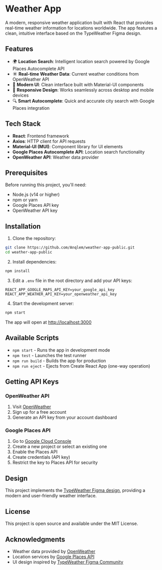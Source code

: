 # Weather App

A modern, responsive weather application built with React that provides real-time weather information for locations worldwide. The app features a clean, intuitive interface based on the TypeWeather Figma design.

## Features

- 🌍 **Location Search**: Intelligent location search powered by Google Places Autocomplete API
- ☀️ **Real-time Weather Data**: Current weather conditions from OpenWeather API
- 🎨 **Modern UI**: Clean interface built with Material-UI components
- 📱 **Responsive Design**: Works seamlessly across desktop and mobile devices
- 🔍 **Smart Autocomplete**: Quick and accurate city search with Google Places integration

## Tech Stack

- **React**: Frontend framework
- **Axios**: HTTP client for API requests
- **Material-UI (MUI)**: Component library for UI elements
- **Google Places Autocomplete API**: Location search functionality
- **OpenWeather API**: Weather data provider

## Prerequisites

Before running this project, you'll need:

- Node.js (v14 or higher)
- npm or yarn
- Google Places API key
- OpenWeather API key

## Installation

1. Clone the repository:
```bash
git clone https://github.com/Anqlem/weather-app-public.git
cd weather-app-public
```

2. Install dependencies:
```bash
npm install
```

3. Edit a `.env` file in the root directory and add your API keys:
```env
REACT_APP_GOOGLE_MAPS_API_KEY=your_google_api_key
REACT_APP_WEATHER_API_KEY=your_openweather_api_key
```

4. Start the development server:
```bash
npm start
```

The app will open at [http://localhost:3000](http://localhost:3000)

## Available Scripts

- `npm start` - Runs the app in development mode
- `npm test` - Launches the test runner
- `npm run build` - Builds the app for production
- `npm run eject` - Ejects from Create React App (one-way operation)

## Getting API Keys

### OpenWeather API
1. Visit [OpenWeather](https://openweathermap.org/api)
2. Sign up for a free account
3. Generate an API key from your account dashboard

### Google Places API
1. Go to [Google Cloud Console](https://console.cloud.google.com/)
2. Create a new project or select an existing one
3. Enable the Places API
4. Create credentials (API key)
5. Restrict the key to Places API for security

## Design

This project implements the [TypeWeather Figma design](https://www.figma.com/community/file/1264768570663183670), providing a modern and user-friendly weather interface.

## License

This project is open source and available under the MIT License.

## Acknowledgments

- Weather data provided by [OpenWeather](https://openweathermap.org/)
- Location services by [Google Places API](https://developers.google.com/maps/documentation/places/web-service)
- UI design inspired by [TypeWeather Figma Community](https://www.figma.com/community)
